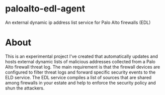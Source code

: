 # paloalto-edl-agent
An external dynamic ip address list service for Palo Alto firewalls (EDL)

# About

This is an experimental project I've created that automatically updates and hosts external dynamic lists of malicious addresses collected from a Palo Alto firewall threat log.
The main requirement is that the firewall devices are configured to filter threat logs and forward specific security events to the ELD service.
The EDL service compiles a list of sources that are shared among firewalls in your estate and help to enforce the security policy and shun the attackers.

